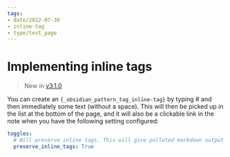 ```yaml
---
tags:
- date/2022-07-30
- inline-tag
- type/test_page
---
```

# Implementing inline tags


> New in [v3.1.0](/not_created.md)

You can create an `{_obsidian_pattern_tag_inline-tag}` by typing # and then immediately some text (without a space). This will then be picked up in the list at the bottom of the page, and it will also be a clickable link in the note when you have the following setting configured: 

``` yaml
toggles:
  # Will preserve inline tags. This will give polluted markdown output
  preserve_inline_tags: True
```



